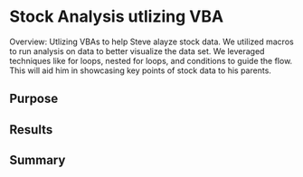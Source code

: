 
# Stock Analysis utlizing VBA
  Overview: Utlizing VBAs to help Steve alayze stock data. We utilized macros to run analysis
  on data to better visualize the data set. We leveraged techniques like for loops, nested for loops, and conditions to guide the flow. This will 
  aid him in showcasing key points of stock data to his parents.
  
 ## Purpose 

## Results 

## Summary
